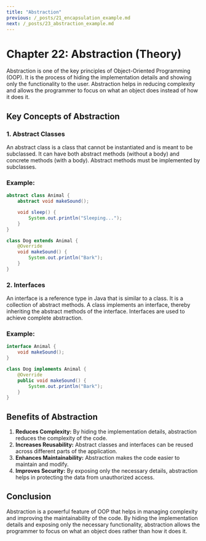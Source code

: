 ```yaml
---
title: "Abstraction"
previous: /_posts/21_encapsulation_example.md
next: /_posts/23_abstraction_example.md
---
```

# Chapter 22: Abstraction (Theory)

Abstraction is one of the key principles of Object-Oriented Programming (OOP). It is the process of hiding the implementation details and showing only the functionality to the user. Abstraction helps in reducing complexity and allows the programmer to focus on what an object does instead of how it does it.

## Key Concepts of Abstraction

### 1. Abstract Classes
An abstract class is a class that cannot be instantiated and is meant to be subclassed. It can have both abstract methods (without a body) and concrete methods (with a body). Abstract methods must be implemented by subclasses.

### Example:
```java
abstract class Animal {
    abstract void makeSound();

    void sleep() {
        System.out.println("Sleeping...");
    }
}

class Dog extends Animal {
    @Override
    void makeSound() {
        System.out.println("Bark");
    }
}
```

### 2. Interfaces
An interface is a reference type in Java that is similar to a class. It is a collection of abstract methods. A class implements an interface, thereby inheriting the abstract methods of the interface. Interfaces are used to achieve complete abstraction.

### Example:
```java
interface Animal {
    void makeSound();
}

class Dog implements Animal {
    @Override
    public void makeSound() {
        System.out.println("Bark");
    }
}
```

## Benefits of Abstraction

1. **Reduces Complexity:** By hiding the implementation details, abstraction reduces the complexity of the code.
2. **Increases Reusability:** Abstract classes and interfaces can be reused across different parts of the application.
3. **Enhances Maintainability:** Abstraction makes the code easier to maintain and modify.
4. **Improves Security:** By exposing only the necessary details, abstraction helps in protecting the data from unauthorized access.

## Conclusion

Abstraction is a powerful feature of OOP that helps in managing complexity and improving the maintainability of the code. By hiding the implementation details and exposing only the necessary functionality, abstraction allows the programmer to focus on what an object does rather than how it does it.